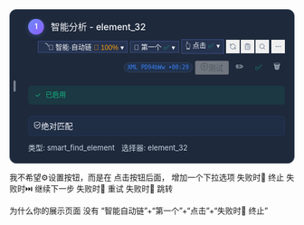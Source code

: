 <div class="modern-draggable-step-card _darkThemeCard_1srb3_13 " style="position: relative; background: rgb(30, 41, 59); color: rgb(248, 250, 252); border: 1px solid rgb(51, 65, 85); border-radius: 12px; padding: 16px; min-height: 80px; font-size: 14px; font-weight: 400; line-height: 1.5; cursor: grab; box-shadow: rgba(0, 0, 0, 0.12) 0px 1px 3px;"><div style="position: absolute; left: 6px; top: 50%; transform: translateY(-50%); width: 4px; height: 20px; background: var(--text-3, #CBD5E1); border-radius: 2px; opacity: 0.5; cursor: grab; transition: all var(--duration-fast, 120ms);"></div><div style="margin-left: 16px; display: flex; flex-direction: column; gap: 12px;"><div class="step-header" style="display: flex; align-items: flex-start; justify-content: space-between; gap: 8px; flex-wrap: wrap; min-width: 0px;"><div style="display: flex; align-items: center; gap: 12px; flex: 1 1 0%; min-width: 0px;"><div style="width: 28px; height: 28px; border-radius: 50%; background: var(--brand-gradient-primary, linear-gradient(135deg, #6E8BFF 0%, #8B5CF6 100%)); display: flex; align-items: center; justify-content: center; color: rgb(255, 255, 255); font-size: 13px; font-weight: 600; flex-shrink: 0; box-shadow: rgba(110, 139, 255, 0.3) 0px 2px 8px;">1</div><h4 style="margin: 0px; font-size: 16px; font-weight: 500; color: rgb(248, 250, 252); flex: 1 1 0%; line-height: 1.25; min-width: 0px; word-break: break-word; overflow-wrap: break-word;">智能分析 - element_32</h4></div><div class="button-group" style="display: flex; align-items: center; gap: 4px; flex-wrap: wrap; justify-content: flex-end; min-width: 0px; flex-shrink: 1; max-width: 100%;"><div style="display: flex; align-items: center; gap: 4px; flex-wrap: wrap;"><button type="button" class="ant-btn css-dev-only-do-not-override-1ao1prk ant-btn-default ant-btn-color-default ant-btn-variant-outlined ant-btn-sm ant-btn-loading ant-dropdown-trigger" style="background: rgba(110, 139, 255, 0.1); border: 1px solid rgba(110, 139, 255, 0.3); color: rgb(248, 250, 252); font-size: 12px;"><span class="ant-btn-icon ant-btn-loading-icon"><span role="img" aria-label="loading" class="anticon anticon-loading anticon-spin"><svg viewBox="0 0 1024 1024" focusable="false" data-icon="loading" width="1em" height="1em" fill="currentColor" aria-hidden="true"><path d="M988 548c-19.9 0-36-16.1-36-36 0-59.4-11.6-117-34.6-171.3a440.45 440.45 0 00-94.3-139.9 437.71 437.71 0 00-139.9-94.3C629 83.6 571.4 72 512 72c-19.9 0-36-16.1-36-36s16.1-36 36-36c69.1 0 136.2 13.5 199.3 40.3C772.3 66 827 103 874 150c47 47 83.9 101.8 109.7 162.7 26.7 63.1 40.2 130.2 40.2 199.3.1 19.9-16 36-35.9 36z"></path></svg></span></span><span>🧠 智能·自动链</span><span style="color: rgb(245, 158, 11); font-size: 12px; margin-left: 4px;">🔄 100%</span><span style="margin-left: 4px;">▾</span></button><button type="button" class="ant-btn css-dev-only-do-not-override-1ao1prk ant-btn-default ant-btn-color-default ant-btn-variant-outlined ant-btn-sm ant-dropdown-trigger" style="background: rgba(110, 139, 255, 0.1); border: 1px solid rgba(110, 139, 255, 0.3); color: rgb(248, 250, 252); font-size: 12px;"><span>🎯 第一个</span><span style="color: rgb(16, 185, 129); font-size: 12px; margin-left: 4px;">✅</span><span style="margin-left: 4px;">▾</span></button><button type="button" class="ant-btn css-dev-only-do-not-override-1ao1prk ant-btn-default ant-btn-color-default ant-btn-variant-outlined ant-btn-sm ant-dropdown-trigger" style="background: rgba(110, 139, 255, 0.1); border: 1px solid rgba(110, 139, 255, 0.3); color: rgb(248, 250, 252); font-size: 12px;"><span>👆 点击</span><span style="color: rgb(16, 185, 129); font-size: 12px; margin-left: 4px;">✅</span><span style="margin-left: 4px;">▾</span></button><div style="display: flex; gap: 2px;"><button aria-describedby="«rad»" type="button" class="ant-btn css-dev-only-do-not-override-1ao1prk ant-btn-text ant-btn-color-default ant-btn-variant-text ant-btn-sm ant-btn-icon-only" style="color: rgb(100, 116, 139); border: none; padding: 2px 4px; min-width: 24px; height: 24px;"><span class="ant-btn-icon"><svg xmlns="http://www.w3.org/2000/svg" width="12" height="12" viewBox="0 0 24 24" fill="none" stroke="currentColor" stroke-width="2" stroke-linecap="round" stroke-linejoin="round" class="lucide lucide-refresh-ccw" aria-hidden="true"><path d="M21 12a9 9 0 0 0-9-9 9.75 9.75 0 0 0-6.74 2.74L3 8"></path><path d="M3 3v5h5"></path><path d="M3 12a9 9 0 0 0 9 9 9.75 9.75 0 0 0 6.74-2.74L21 16"></path><path d="M16 16h5v5"></path></svg></span></button><button aria-describedby="«raf»" type="button" class="ant-btn css-dev-only-do-not-override-1ao1prk ant-btn-text ant-btn-color-default ant-btn-variant-text ant-btn-sm ant-btn-icon-only" style="color: rgb(100, 116, 139); border: none; padding: 2px 4px; min-width: 24px; height: 24px;"><span class="ant-btn-icon"><svg xmlns="http://www.w3.org/2000/svg" width="12" height="12" viewBox="0 0 24 24" fill="none" stroke="currentColor" stroke-width="2" stroke-linecap="round" stroke-linejoin="round" class="lucide lucide-clipboard-list" aria-hidden="true"><rect width="8" height="4" x="8" y="2" rx="1" ry="1"></rect><path d="M16 4h2a2 2 0 0 1 2 2v14a2 2 0 0 1-2 2H6a2 2 0 0 1-2-2V6a2 2 0 0 1 2-2h2"></path><path d="M12 11h4"></path><path d="M12 16h4"></path><path d="M8 11h.01"></path><path d="M8 16h.01"></path></svg></span></button><button aria-describedby="«rah»" type="button" class="ant-btn css-dev-only-do-not-override-1ao1prk ant-btn-text ant-btn-color-default ant-btn-variant-text ant-btn-sm ant-btn-icon-only" style="color: rgb(100, 116, 139); border: none; padding: 2px 4px; min-width: 24px; height: 24px;"><span class="ant-btn-icon"><svg xmlns="http://www.w3.org/2000/svg" width="12" height="12" viewBox="0 0 24 24" fill="none" stroke="currentColor" stroke-width="2" stroke-linecap="round" stroke-linejoin="round" class="lucide lucide-search" aria-hidden="true"><path d="m21 21-4.34-4.34"></path><circle cx="11" cy="11" r="8"></circle></svg></span></button></div><button aria-describedby="«raj»" type="button" class="ant-btn css-dev-only-do-not-override-1ao1prk ant-btn-text ant-btn-color-default ant-btn-variant-text ant-btn-sm ant-btn-icon-only" style="color: rgb(100, 116, 139); border: none; padding: 2px 4px; min-width: 24px; height: 24px;"><span class="ant-btn-icon"><svg xmlns="http://www.w3.org/2000/svg" width="12" height="12" viewBox="0 0 24 24" fill="none" stroke="currentColor" stroke-width="2" stroke-linecap="round" stroke-linejoin="round" class="lucide lucide-ellipsis" aria-hidden="true"><circle cx="12" cy="12" r="1"></circle><circle cx="19" cy="12" r="1"></circle><circle cx="5" cy="12" r="1"></circle></svg></span></button></div><button type="button" title="原始XML快照 2025/10/31 00:29:18" style="border: 1px solid rgb(51, 65, 85); background: rgba(59, 130, 246, 0.1); color: rgb(59, 130, 246); cursor: pointer; padding: 2px 6px; border-radius: 12px; font-size: 10px; font-family: monospace; line-height: 1.2; white-space: nowrap; transition: 120ms cubic-bezier(0, 0, 0.2, 1); transform: scale(1);">XML PD94bWw •00:29</button><span><button aria-describedby="«ral»" type="button" class="ant-btn css-dev-only-do-not-override-1ao1prk ant-btn-default ant-btn-color-default ant-btn-variant-outlined ant-btn-sm text-blue-600 border-blue-300 hover:border-blue-400 step-action-btn" disabled="" style="min-width: 60px;"><span class="ant-btn-icon"><span role="img" aria-label="play-circle" class="anticon anticon-play-circle"><svg viewBox="64 64 896 896" focusable="false" data-icon="play-circle" width="1em" height="1em" fill="currentColor" aria-hidden="true"><path d="M512 64C264.6 64 64 264.6 64 512s200.6 448 448 448 448-200.6 448-448S759.4 64 512 64zm0 820c-205.4 0-372-166.6-372-372s166.6-372 372-372 372 166.6 372 372-166.6 372-372 372z"></path><path d="M719.4 499.1l-296.1-215A15.9 15.9 0 00398 297v430c0 13.1 14.8 20.5 25.3 12.9l296.1-215a15.9 15.9 0 000-25.8zm-257.6 134V390.9L628.5 512 461.8 633.1z"></path></svg></span></span><span>测试</span></button></span><button type="button" title="编辑步骤" style="border: none; background: transparent; cursor: pointer; padding: 8px; border-radius: 6px; color: rgb(226, 232, 240); font-size: 14px; transition: 120ms cubic-bezier(0, 0, 0.2, 1);">✏️</button><button type="button" title="禁用步骤" style="border: none; background: transparent; cursor: pointer; padding: 8px; border-radius: 6px; color: rgb(16, 185, 129); font-size: 14px; transition: 120ms cubic-bezier(0, 0, 0.2, 1);">✅</button><button type="button" title="删除步骤" style="border: none; background: transparent; cursor: pointer; padding: 8px; border-radius: 6px; color: rgb(203, 213, 225); font-size: 14px; transition: 120ms cubic-bezier(0, 0, 0.2, 1);">🗑️</button></div></div><div class="status-indicator" style="display: flex; align-items: center; gap: 8px; padding: 8px 12px; background: rgba(16, 185, 129, 0.1); border-radius: 6px; font-size: 12px;"><span style="color: var(--success, #10B981); font-size: 12px;">✓</span><span style="color: var(--success, #10B981); font-weight: 500;">已启用</span></div><span class="ant-tag ant-tag-orange ant-dropdown-trigger css-dev-only-do-not-override-1ao1prk" style="cursor: pointer; user-select: none; margin-top: 8px; padding: 6px 8px; background: rgba(59, 130, 246, 0.05); border-radius: 6px; border: 1px solid rgba(59, 130, 246, 0.1);"><span role="img" aria-label="safety" class="anticon anticon-safety"><svg viewBox="0 0 1024 1024" focusable="false" data-icon="safety" width="1em" height="1em" fill="currentColor" aria-hidden="true"><path d="M512 64L128 192v384c0 212.1 171.9 384 384 384s384-171.9 384-384V192L512 64zm312 512c0 172.3-139.7 312-312 312S200 748.3 200 576V246l312-110 312 110v330z"></path><path d="M378.4 475.1a35.91 35.91 0 00-50.9 0 35.91 35.91 0 000 50.9l129.4 129.4 2.1 2.1a33.98 33.98 0 0048.1 0L730.6 434a33.98 33.98 0 000-48.1l-2.8-2.8a33.98 33.98 0 00-48.1 0L483 579.7 378.4 475.1z"></path></svg></span><span>绝对匹配</span></span><div style="display: flex; align-items: center; gap: 12px; font-size: 13px; color: rgb(203, 213, 225); line-height: 1.5;"><span>类型: smart_find_element</span><span>选择器: element_32</span></div></div></div>


我不希望⚙️设置按钮，而是在 点击按钮后面， 增加一个下拉选项
失败时🛑 终止
失败时⏭️ 继续下一步
失败时🔄 重试
失败时🎯 跳转


为什么你的展示页面 没有
“智能自动链”+“第一个”+“点击”+“失败时🛑 终止”



